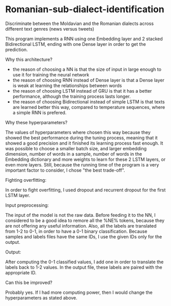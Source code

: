 # Romanian-sub-dialect-identification
Discriminate between the Moldavian and the Romanian dialects across different text genres (news versus tweets)

  This program implements a RNN using one Embedding layer and 2 stacked
Bidirectional LSTM, ending with one Dense layer in order to get the prediction.

Why this architecture?

  - the reason of choosing a NN is that the size of input in large enough to
  use it for training the neural network
  - the reason of choosing RNN instead of Dense layer is that a Dense layer
  is weak at learning the relationships between words
  - the reason of choosing LSTM instead of GRU is that it has a better
  performance, although the training process lasts longer.
  - the reason of choosing Bidirectional instead of simple LSTM is that texts
  are learned better this way, compared to temperature sequences, where a
  simple RNN is prefered.

Why these hyperparameters?

  The values of hyperparameters where chosen this way because they showed the
best performance during the tuning process, meaning that it showed a good
precision and it finished its learning process fast enough.
  It was possible to choose a smaller batch size, and larger embedding
dimension, number of words in a sample, number of words in the Embedding
dictionary and more weights to learn for these 2 LSTM layers, or even more
layers. Still, because the running time of the program is a very important
factor to consider, I chose "the best trade-off".

Fighting overfitting:

  In order to fight overfitting, I used dropout and recurrent dropout for the
first LSTM layer.

Input preprocessing:

  The input of the model is not the raw data. Before feeding it to the NN,
I considered to be a good idea to remore all the %NE% tokens, because they
are not offering any useful information.
  Also, all the labels are translated from 1-2 to 0-1, in order to have a
0-1 binary classification.
  Because samples and labels files have the same IDs, I use the given IDs
only for the output.

Output:

  After computing the 0-1 classified values, I add one in order to translate
the labels back to 1-2 values. In the output file, these labels are paired with
the appropriate ID.

Can this be improved?

  Probably yes. If I had more computing power, then I would change the
hyperparameters as stated above.
